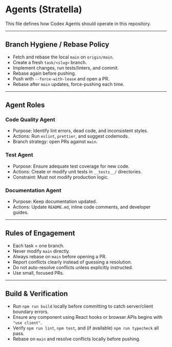 # Agents (Stratella)

This file defines how Codex Agents should operate in this repository.

---

## Branch Hygiene / Rebase Policy

- Fetch and rebase the local `main` on `origin/main`.
- Create a fresh `task/<slug>` branch.
- Implement changes, run tests/linters, and commit.
- Rebase again before pushing.
- Push with `--force-with-lease` and open a PR.
- Rebase after `main` updates, force-pushing each time.

---

## Agent Roles

### Code Quality Agent

- Purpose: Identify lint errors, dead code, and inconsistent styles.
- Actions: Run `eslint`, `prettier`, and suggest codemods.
- Branch strategy: open PRs against `main`.

### Test Agent

- Purpose: Ensure adequate test coverage for new code.
- Actions: Create or modify unit tests in `__tests__/` directories.
- Constraint: Must not modify production logic.

### Documentation Agent

- Purpose: Keep documentation updated.
- Actions: Update `README.md`, inline code comments, and developer guides.

---

## Rules of Engagement

- Each task = one branch.
- Never modify `main` directly.
- Always rebase on `main` before opening a PR.
- Report conflicts clearly instead of guessing a resolution.
- Do not auto-resolve conflicts unless explicitly instructed.
- Use small, focused PRs.

---

## Build & Verification

- Run `npm run build` locally before committing to catch server/client boundary errors.
- Ensure any component using React hooks or browser APIs begins with `"use client"`.
- Verify `npm run lint`, `npm test`, and (if available) `npm run typecheck` all pass.
- Rebase on `main` and resolve conflicts locally before pushing.

